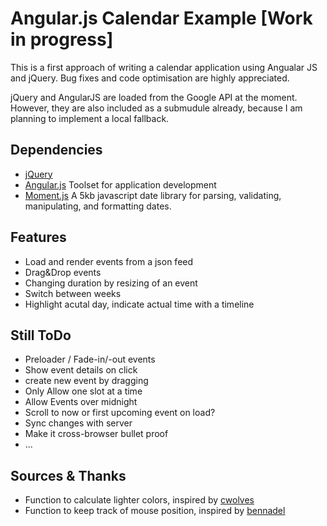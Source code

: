 # Angular.js Calendar Example [Work in progress]

This is a first approach of writing a calendar application using Angualar JS and jQuery.
Bug fixes and code optimisation are highly appreciated.

jQuery and AngularJS are loaded from the Google API at the moment. However, they are also included as a submudule already, because I am planning to implement a local fallback.

## Dependencies

- [jQuery](http://jquery.com)
- [Angular.js](http://angularjs.org) Toolset for application development
- [Moment.js](http://momentjs.com) A 5kb javascript date library for parsing, validating, manipulating, and formatting dates.

## Features

- Load and render events from a json feed
- Drag&Drop events
- Changing duration by resizing of an event
- Switch between weeks
- Highlight acutal day, indicate actual time with a timeline

## Still ToDo

- Preloader / Fade-in/-out events
- Show event details on click
- create new event by dragging
- Only Allow one slot at a time
- Allow Events over midnight
- Scroll to now or first upcoming event on load?
- Sync changes with server
- Make it cross-browser bullet proof
- ...

## Sources & Thanks

- Function to calculate lighter colors, inspired by [cwolves](http://stackoverflow.com/a/6444043/709769)
- Function to keep track of mouse position, inspired by [bennadel](https://gist.github.com/3743310)